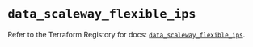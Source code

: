 # `data_scaleway_flexible_ips`

Refer to the Terraform Registory for docs: [`data_scaleway_flexible_ips`](https://registry.terraform.io/providers/scaleway/scaleway/2.27.0/docs/data-sources/flexible_ips).
